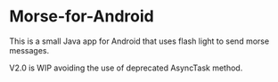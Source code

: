 # Morse-for-Android
This is a small Java app for Android that uses flash light to send morse messages.

V2.0 is WIP avoiding the use of deprecated AsyncTask method.